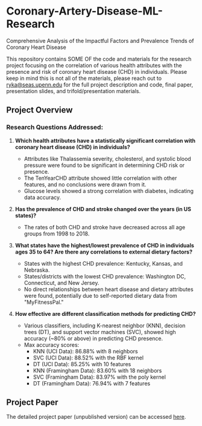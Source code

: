 # Coronary-Artery-Disease-ML-Research
Comprehensive Analysis of the Impactful Factors and Prevalence Trends of Coronary Heart Disease

This repository contains SOME OF the code and materials for the research project focusing on the correlation of various health attributes with the presence and risk of coronary heart disease (CHD) in individuals. Please keep in mind this is not all of the materials, please reach out to ryka@seas.upenn.edu for the full project description and code, final paper, presentation slides, and trifold/presentation materials.

## Project Overview

### Research Questions Addressed:

1. **Which health attributes have a statistically significant correlation with coronary heart disease (CHD) in individuals?**
   - Attributes like Thalassemia severity, cholesterol, and systolic blood pressure were found to be significant in determining CHD risk or presence.
   - The TenYearCHD attribute showed little correlation with other features, and no conclusions were drawn from it.
   - Glucose levels showed a strong correlation with diabetes, indicating data accuracy.

2. **Has the prevalence of CHD and stroke changed over the years (in US states)?**
   - The rates of both CHD and stroke have decreased across all age groups from 1998 to 2018.

3. **What states have the highest/lowest prevalence of CHD in individuals ages 35 to 64? Are there any correlations to external dietary factors?**
   - States with the highest CHD prevalence: Kentucky, Kansas, and Nebraska.
   - States/districts with the lowest CHD prevalence: Washington DC, Connecticut, and New Jersey.
   - No direct relationships between heart disease and dietary attributes were found, potentially due to self-reported dietary data from "MyFitnessPal."

4. **How effective are different classification methods for predicting CHD?**
   - Various classifiers, including K-nearest neighbor (KNN), decision trees (DT), and support vector machines (SVC), showed high accuracy (~80% or above) in predicting CHD presence.
   - Max accuracy scores:
     - KNN (UCI Data): 86.88% with 8 neighbors
     - SVC (UCI Data): 88.52% with the RBF kernel
     - DT (UCI Data): 85.25% with 10 features
     - KNN (Framingham Data): 83.60% with 18 neighbors
     - SVC (Framingham Data): 83.97% with the poly kernel
     - DT (Framingham Data): 76.94% with 7 features

## Project Paper

The detailed project paper (unpublished version) can be accessed [here](https://docs.google.com/document/d/1S7JLXQFlWxFenU8YQ6aSatAJmVtDrmwGEIX7PfLKgMc/edit?usp=sharing).
